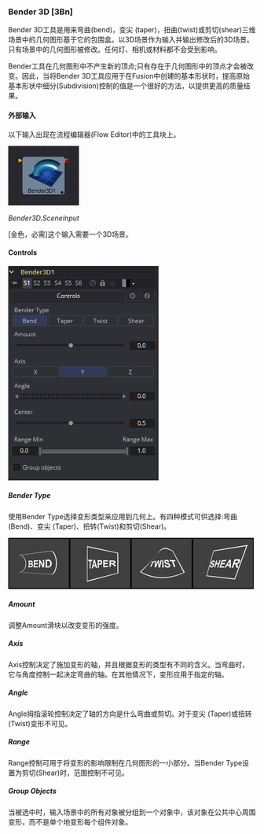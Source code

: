 ### Bender 3D [3Bn]

Bender 3D工具是用来弯曲(bend)，变尖 (taper)，扭曲(twist)或剪切(shear)三维场景中的几何图形基于它的包围盒。以3D场景作为输入并输出修改后的3D场景。只有场景中的几何图形被修改。任何灯、相机或材料都不会受到影响。

Bender工具在几何图形中不产生新的顶点;只有存在于几何图形中的顶点才会被改变。因此，当将Bender 3D工具应用于在Fusion中创建的基本形状时，提高原始基本形状中细分(Subdivision)控制的值是一个很好的方法，以提供更高的质量结果。

#### 外部输入

以下输入出现在流程编辑器(Flow Editor)中的工具块上。

 ![3Bn_tile](images/3Bn_tile.jpg)

*Bender3D.SceneInput*

[金色，必需]这个输入需要一个3D场景。

#### Controls

![3Bn_Controls](images/3Bn_Controls.png)

##### Bender Type

使用Bender Type选择变形类型来应用到几何上。有四种模式可供选择:弯曲(Bend)、变尖 (Taper)、扭转(Twist)和剪切(Shear)。

![3Bn_BenderType](images/3Bn_BenderType.png)

##### Amount

调整Amount滑块以改变变形的强度。

##### Axis

Axis控制决定了施加变形的轴，并且根据变形的类型有不同的含义。当弯曲时，它与角度控制一起决定弯曲的轴。在其他情况下，变形应用于指定的轴。

##### Angle

Angle拇指滚轮控制决定了轴的方向是什么弯曲或剪切。对于变尖 (Taper)或扭转(Twist)变形不可见。

##### Range

Range控制可用于将变形的影响限制在几何图形的一小部分。当Bender Type设置为剪切(Shear)时，范围控制不可见。

##### Group Objects

当被选中时，输入场景中的所有对象被分组到一个对象中，该对象在公共中心周围变形，而不是单个地变形每个组件对象。